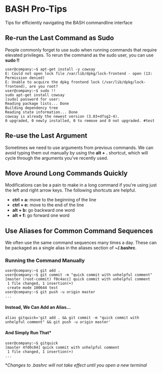 # BASH Pro-Tips
Tips for efficiently navigating the BASH commandline interface

## Re-run the Last Command as Sudo
People commonly forget to use sudo when running commands that require elevated privileges. To rerun the command as the sudo user, you can use **sudo !!**

```console
user@company:~$ apt-get install -y cowsay
E: Could not open lock file /var/lib/dpkg/lock-frontend - open (13: Permission denied)
E: Unable to acquire the dpkg frontend lock (/var/lib/dpkg/lock-frontend), are you root?
user@company:~$ sudo !!
sudo apt-get install cowsay
[sudo] password for user: 
Reading package lists... Done
Building dependency tree       
Reading state information... Done
cowsay is already the newest version (3.03+dfsg2-4).
0 upgraded, 0 newly installed, 0 to remove and 0 not upgraded. #test
```
## Re-use the Last Argument 
Sometimes we need to use arguments from previous commands. We can avoid typing them out manually by using the **alt + .** shortcut, which will cycle through the arguments you've recently used. 

## Move Around Long Commands Quickly
Modifications can be a pain to make in a long command if you're using just the left and right arrow keys. The following shortcuts are helpful.

* **ctrl + a:** move to the beginning of the line
* **ctrl + e:** move to the end of the line
* **alt + b:** go backward one word
* **alt + f:** go forward one word

## Use Aliases for Common Command Sequences
We often use the same command sequences many times a day. These can be packaged as a single alias in the aliases section of **~/.bashrc**.

### Running the Command Manually
```console
user@company:~$ git add . 
user@company:~$ git commit -m "quick commit with unhelpful comment"
[master (root-commit) f0c4acc] quick commit with unhelpful comment
 1 file changed, 1 insertion(+)
 create mode 100644 test
user@company:~$ git push -u origin master
...
```

#### Instead, We Can Add an Alias...
```shell
alias gitquick='git add . && git commit -m "quick commit with unhelpful comment" && git push -u origin master'
```

#### And Simply Run That*
```console
user@company:~$ gitquick
[master 4fd0c04] quick commit with unhelpful comment
 1 file changed, 1 insertion(+)
...
```
\**Changes to .bashrc will not take effect until you open a new terminal*
